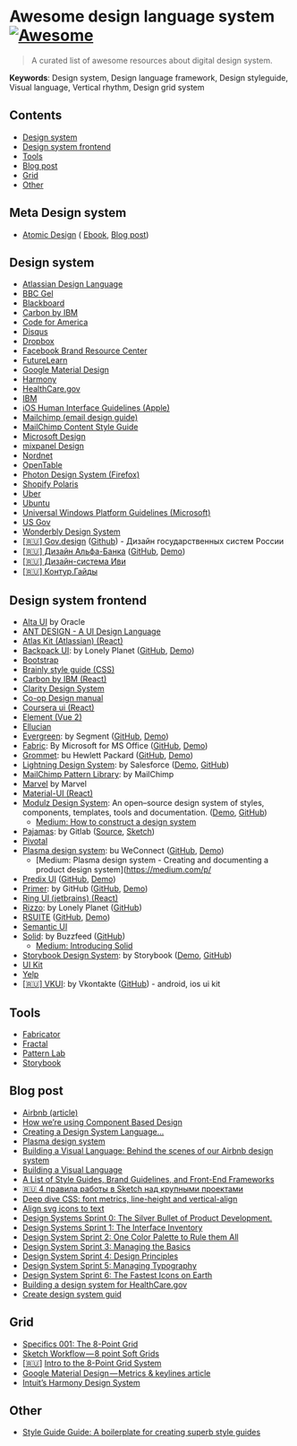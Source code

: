# Awesome design language system [![Awesome](https://cdn.rawgit.com/sindresorhus/awesome/d7305f38d29fed78fa85652e3a63e154dd8e8829/media/badge.svg)](https://github.com/sindresorhus/awesome)
> A curated list of awesome resources about digital design system.

**Keywords**: Design system, Design language framework, Design styleguide, Visual language, Vertical rhythm, Design grid system


## Contents

- [Design system](#design-system)
- [Design system frontend](#Design-system-frontend)
- [Tools](#tools)
- [Blog post](#blog-post)
- [Grid](#grid)
- [Other](#other)


## Meta Design system
- [Atomic Design](http://atomicdesign.bradfrost.com/) ( [Ebook](http://atomicdesign.bradfrost.com/table-of-contents/), [Blog post](https://bradfrost.com/blog/post/atomic-web-design/))

## Design system
* [Atlassian Design Language](https://atlassian.design/)
* [BBC Gel](http://www.bbc.co.uk/gel)
* [Blackboard](http://design.blackboard.com/)
* [Carbon by IBM](http://carbondesignsystem.com/)
* [Code for America](http://style.codeforamerica.org/)
* [Disqus](https://disqus.com/pages/style-guide/)
* [Dropbox](https://www.dropbox.com/branding/)
* [Facebook Brand Resource Center](https://en.facebookbrand.com/)
* [FutureLearn](https://www.futurelearn.com/pattern-library)
* [Google Material Design](https://material.google.com/)
* [Harmony](http://harmony.intuit.com/)
* [HealthCare.gov](https://design.cms.gov/)
* [IBM](http://www.ibm.com/design/language/)
* [iOS Human Interface Guidelines (Apple)](https://developer.apple.com/ios/human-interface-guidelines/)
* [Mailchimp (email design guide)](http://mailchimp.com/resources/email-design-guide/)
* [MailChimp Content Style Guide](http://styleguide.mailchimp.com/)
* [Microsoft Design](https://www.microsoft.com/en-us/design)
* [mixpanel Design](http://mixpanel.github.io/mixpanel-common/examples/style-guide-new/)
* [Nordnet](https://www.nordnet.se/brand/)
* [OpenTable](http://brand.opentable.com/)
* [Photon Design System (Firefox)](http://design.firefox.com/photon/welcome.html)
* [Shopify Polaris](https://polaris.shopify.com/)
* [Uber](https://brand.uber.com/)
* [Ubuntu](http://design.ubuntu.com/apps/get-started/overview)
* [Universal Windows Platform Guidelines (Microsoft)](https://developer.microsoft.com/en-us/windows/apps/design)
* [US Gov](https://standards.usa.gov/)
* [Wonderbly Design System](http://design-system.lostmy.name/)
* [[🇷🇺] Gov.design](http://gov.design/) ([Github](https://github.com/govdesign)) - Дизайн государственных систем России
* [[🇷🇺] Дизайн Альфа-Банка](https://design.alfabank.ru/) ([GitHub](https://github.com/alfa-laboratory/arui-feather), [Demo](https://design.alfabank.ru/components/amount))
* [[🇷🇺] Дизайн-система Иви](https://design.ivi.ru/)
* [[🇷🇺] Контур.Гайды](https://guides.kontur.ru/)

## Design system frontend
* [Alta UI](http://www.oracle.com/webfolder/ux/middleware/alta/index.html) by Oracle
* [ANT DESIGN - A UI Design Language](https://ant.design/)
* [Atlas Kit (Atlassian) (React)](https://atlaskit.atlassian.com/)
* [Backpack UI](https://lonelyplanet.github.io/backpack-ui): by Lonely Planet ([GitHub](https://github.com/lonelyplanet/backpack-ui), [Demo](https://lonelyplanet.github.io/backpack-ui))
* [Bootstrap](http://getbootstrap.com/)
* [Brainly style guide (CSS)](http://styleguide.brainly.com)
* [Carbon by IBM (React)](http://react.carbondesignsystem.com/)
* [Clarity Design System](https://vmware.github.io/clarity/)
* [Co-op Design manual](https://coop-design-manual.herokuapp.com/)
* [Coursera ui (React)](https://webedx-spark.github.io/coursera-ui)
* [Element (Vue 2)](http://element.eleme.io/)
* [Ellucian](https://styleguide.elluciancloud.com/)
* [Evergreen](https://evergreen.segment.com/): by Segment ([GitHub](https://github.com/segmentio/evergreen/), [Demo](https://evergreen.segment.com/))
* [Fabric](http://dev.office.com/fabric#/): By Microsoft for MS Office ([GitHub](https://github.com/OfficeDev/office-ui-fabric-react), [Demo](https://developer.microsoft.com/en-us/fabric#/components))
* [Grommet](http://grommet.io/): bu Hewlett Packard ([GitHub](https://github.com/grommet/grommet), [Demo](http://grommet.io/docs/components/))
* [Lightning Design System](https://www.lightningdesignsystem.com/): by Salesforce ([Demo](https://www.lightningdesignsystem.com/components/overview/), [GitHub](https://github.com/salesforce-ux/design-system))
* [MailChimp Pattern Library](https://ux.mailchimp.com/): by MailChimp
* [Marvel](https://marvelapp.com/styleguide/) by Marvel
* [Material-UI (React)](http://www.material-ui.com/)
* [Modulz Design System](https://www.modulz.co/): An open–source design system of styles, components, templates, tools and documentation. ([Demo](https://www.modulz.co/showcase/), [GitHub](https://github.com/modulz/modulz))
  * [Medium: How to construct a design system](https://medium.freecodecamp.org/how-to-construct-a-design-system-864adbf2a117)
* [Pajamas](https://design.gitlab.com/): by Gitlab ([Source](https://gitlab.com/gitlab-org/gitlab-services/design.gitlab.com), [Sketch](https://gitlab.com/gitlab-org/gitlab-design/blob/master/doc/sketch-ui-kit.md#files))
* [Pivotal](https://styleguide.pivotal.io)
* [Plasma design system](http://plasma.guide/): bu WeConnect ([GitHub](https://github.com/WeConnect/plasma), [Demo](https://www.predix-ui.com/#/gallery))
  * [Medium: Plasma design system - Creating and documenting a product design system](https://medium.com/p/
* [Predix UI](https://www.predix-ui.com) ([GitHub](https://github.com/PredixDev), [Demo](http://primercss.io/storybook))
* [Primer](http://primercss.io/): by GitHub ([GitHub](https://github.com/primer/primer), [Demo](http://primercss.io/storybook))
* [Ring UI (jetbrains) (React)](http://www.jetbrains.org/ring-ui)
* [Rizzo](https://rizzo.lonelyplanet.com/): by Lonely Planet ([GitHub](https://github.com/lonelyplanet/rizzo))
* [RSUITE](https://rsuitejs.com/en/) ([GitHub](https://github.com/rsuite/rsuite), [Demo](https://rsuitejs.com/en/components/overview))
* [Semantic UI](https://semantic-ui.com/)
* [Solid](http://solid.buzzfeed.com/): by Buzzfeed ([GitHub](https://github.com/buzzfeed/solid))
  * [Medium: Introducing Solid](https://medium.com/buzzfeed-design/introducing-solid-1c16b1bf4868)
* [Storybook Design System](https://storybook-design-system.netlify.com/): by Storybook ([Demo](https://storybook-design-system.netlify.com/), [GitHub](https://github.com/storybookjs/design-system))
* [UI Kit](https://getuikit.com/)
* [Yelp](https://www.yelp.com/styleguide)
* [[🇷🇺] VKUI](https://vkcom.github.io/vkui-styleguide/): by Vkontakte ([GitHub](https://github.com/VKCOM/VKUI)) - android, ios ui kit

## Tools
* [Fabricator](https://fbrctr.github.io/)
* [Fractal](http://fractal.build/)
* [Pattern Lab](http://patternlab.io/)
* [Storybook](https://storybook.js.org/)

## Blog post
* [Airbnb (article)](http://airbnb.design/building-a-visual-language/)
* [How we’re using Component Based Design](https://medium.com/@lewisplushumphreys/how-were-using-component-based-design-5f9e3176babb)
* [Creating a Design System Language…](https://medium.com/globoforce-design/creating-a-design-system-158a2d832551)
* [Plasma design system](https://medium.com/@andrewcouldwell/plasma-design-system-4d63fb6c1afc)
* [Building a Visual Language: Behind the scenes of our Airbnb design system](https://medium.com/airbnb-design/building-a-visual-language-behind-the-scenes-of-our-airbnb-design-system-224748775e4e)
* [Building a Visual Language](http://airbnb.design/building-a-visual-language/)
* [A List of Style Guides, Brand Guidelines, and Front-End Frameworks](https://medium.com/@theearlcarlson/a-list-of-style-guides-brand-guidelines-and-front-end-frameworks-e5bb62db91e5)
* [🇷🇺 4 правила работы в Sketch над крупными проектами](https://habrahabr.ru/post/320990/)
* [Deep dive CSS: font metrics, line-height and vertical-align](http://iamvdo.me/en/blog/css-font-metrics-line-height-and-vertical-align)
* [Align svg icons to text](https://blog.prototypr.io/align-svg-icons-to-text-and-say-goodbye-to-font-icons-d44b3d7b26b4)
* [Design Systems Sprint 0: The Silver Bullet of Product Development.](https://medium.com/@marcintreder/design-systems-sprint-0-the-silver-bullet-of-product-development-8c0ed83bf00d)
* [Design Systems Sprint 1: The Interface Inventory](https://medium.com/@marcintreder/design-systems-sprint-1-the-interface-inventory-1f78d376e49a)
* [Design System Sprint 2: One Color Palette to Rule them All](https://medium.com/@marcintreder/design-system-sprint-2-one-color-palette-to-rule-them-all-d0114ed1f659)
* [Design System Sprint 3: Managing the Basics](https://medium.com/@marcintreder/design-system-sprint-3-managing-the-basics-50ff588cbac8)
* [Design System Sprint 4: Design Principles](https://medium.com/@marcintreder/design-system-sprint-4-design-principles-8efb22d8a208)
* [Design System Sprint 5: Managing Typography](https://medium.com/@marcintreder/design-system-sprint-4-managing-typography-303e335894ee)
* [Design System Sprint 6: The Fastest Icons on Earth](https://medium.com/@marcintreder/design-system-sprint-6-the-fastest-icons-on-earth-bf91c0a47ef9)
* [Building a design system for HealthCare.gov](https://blog.navapbc.com/building-a-design-system-for-healthcare-gov-20dc1a833ab3)
* [Create design system guid](https://www.uxpin.com/create-design-system-guide)

## Grid
* [Specifics 001: The 8-Point Grid](https://spec.fm/specifics/8-pt-grid)
* [Sketch Workflow — 8 point Soft Grids](https://medium.com/sketch-app-sources/8-point-soft-grids-in-sketch-e8f1d5ca2cd4)
* [[🇷🇺](https://habrahabr.ru/company/everydaytools/blog/319700/)] [Intro to the 8-Point Grid System](https://medium.com/built-to-adapt/intro-to-the-8-point-grid-system-d2573cde8632)
* [Google Material Design — Metrics & keylines article](https://material.io/guidelines/layout/metrics-keylines.html#metrics-keylines-touch-target-size)
* [Intuit’s Harmony Design System](http://harmony.intuit.com/grid/)

## Other
- [Style Guide Guide: A boilerplate for creating superb style guides](https://bradfrost.github.io/style-guide-guide)
